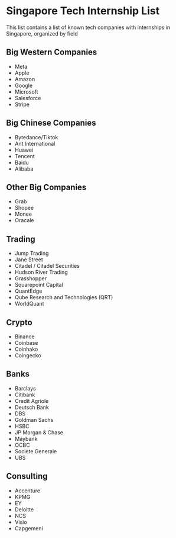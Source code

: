 # Singapore Tech Internship List
This list contains a list of known tech companies with internships in Singapore, organized by field

## Big Western Companies
- Meta
- Apple
- Amazon
- Google
- Microsoft
- Salesforce
- Stripe

## Big Chinese Companies 
- Bytedance/Tiktok
- Ant International
- Huawei
- Tencent
- Baidu
- Alibaba

## Other Big Companies
- Grab
- Shopee
- Monee
- Oracale

## Trading
- Jump Trading
- Jane Street
- Citadel / Citadel Securities
- Hudson River Trading
- Grasshopper
- Squarepoint Capital
- QuantEdge
- Qube Research and Technologies (QRT)
- WorldQuant

## Crypto
- Binance
- Coinbase
- Coinhako
- Coingecko

## Banks
- Barclays
- Citibank
- Credit Agriole
- Deutsch Bank
- DBS
- Goldman Sachs
- HSBC
- JP Morgan & Chase
- Maybank
- OCBC
- Societe Generale
- UBS

## Consulting
- Accenture
- KPMG
- EY
- Deloitte
- NCS
- Visio
- Capgemeni
